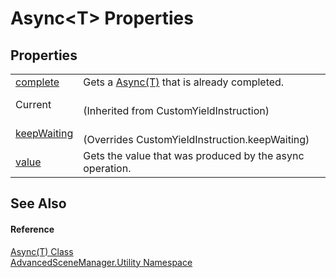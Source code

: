# Async&lt;T&gt; Properties




## Properties
<table>
<tr>
<td><a href="P_AdvancedSceneManager_Utility_Async_1_complete">complete</a></td>
<td>Gets a <a href="T_AdvancedSceneManager_Utility_Async_1">Async(T)</a> that is already completed.</td></tr>
<tr>
<td>Current</td>
<td><br />(Inherited from CustomYieldInstruction)</td></tr>
<tr>
<td><a href="P_AdvancedSceneManager_Utility_Async_1_keepWaiting">keepWaiting</a></td>
<td><br />(Overrides CustomYieldInstruction.keepWaiting)</td></tr>
<tr>
<td><a href="P_AdvancedSceneManager_Utility_Async_1_value">value</a></td>
<td>Gets the value that was produced by the async operation.</td></tr>
</table>

## See Also


#### Reference
<a href="T_AdvancedSceneManager_Utility_Async_1">Async(T) Class</a>  
<a href="N_AdvancedSceneManager_Utility">AdvancedSceneManager.Utility Namespace</a>  
